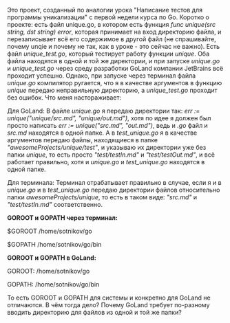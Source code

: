 Это проект, созданный по аналогии урока "Написание тестов для программы уникализации" с первой недели курса по Go.
Коротко о проекте: есть файл unique.go, в котором есть функция *func unique(src string, dst string) error*, которая принимает на вход директорию файла, и перезаписывает всё его содержимое в другой файл (не спрашивайте, почему unqie и почему не так, как в уроке - это сейчас не важно). Есть файл *unique_test.go*, который тестирует работу функции *unique*. Оба файла находятся в одной и той же директории, и при запуске *unique.go* и *unique_test.go* через среду разработки GoLand компании JetBrains всё проходит успешно. Однако, при запуске через терминал файла *unique.go* компилятор ругается, что я в качестве аргументов в функцию *unique* передаю неправильную директорию, а *unique_test.go* проходит без ошибок.
Что меня настораживает:

Для GoLand:
В файле *unique.go* я передаю директории так: *err := unique("unique/src.md", "unique/out.md")*, хотя по идее я должен был просто написать *err := unique("src.md", "out.md")*, ведь и *.go* файл и *src.md* находятся в одной папке. 
А в *test_unique.go* я в качестве аргументов передаю файлы, находящиеся в папке *"awesomeProjects/unique/test"*, и указываю их директории уже без папки *unique*, то есть просто *"test/testIn.md"* и *"test/testOut.md"*, и всё работает правильно, хотя и *unique.go* и *test_unique.go* находятся в одной папке.

Для терминала:
Терминал отрабатывает правильно в случае, если я и в *unique.go* и в *test_unique.go* передаю директории файлов относительно папки *awesomeProjects/unique*, то есть в таком виде: *"src.md"* и *"test/testIn.md"* соответственно.


**GOROOT и GOPATH через терминал:**

$GOROOT /home/sotnikov/go

$GOPATH /home/sotnikov/go/bin



**GOROOT и GOPATH в GoLand:**

GOROOT: /home/sotnikov/go

GOPATH: /home/sotnikov/go/bin


То есть GOROOT и GOPATH для системы и конкретно для GoLand не отличаются. В чём тогда дело? Почему GoLand требует по-разному вводить директорию для файлов из одной и той же папки?
